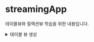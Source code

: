 # streamingApp
테이블뷰와 컬렉션뷰 학습을 위한 내용입니다.

<details>
<summary>테이블 뷰 생성</summary>
# 🎯주요 작업

- [x]  enum을 이용하여 각 섹션에 셀 나타내기

# 📚학습내용

또한, 제약조건에 항상 어려움이 겪었는데, 해보면서 제약조건에 조금 더 가까워졌다고 생각합니다.

enum을 이용해서 테이블 뷰의 섹션에 맞는 셀을 나타내는 것을 배우면서 이런 방법이 효율적이겠다고 생각을 하였습니다.

**preferredStatusBarStyle :** iOS앱에서 상태 바의 스타일을 지정하는 속성

**supportedInterfaceOrientations :** 앱이 지원하는 화면방향을 설정하는 메소드

# 🤔결과
<img width="413" alt="스크린샷 2024-05-02 오후 12 20 42" src="https://github.com/joho2022/streamingApp/assets/104732020/4ff737e4-e69c-49a8-8a94-d12aec86d135">
</div>
</details>
